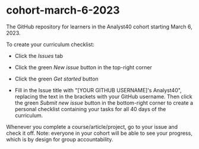 # cohort-march-6-2023

The GitHub repository for learners in the Analyst40 cohort starting March 6, 2023.

To create your curriculum checklist:

- Click the *Issues* tab

- Click the green *New issue* button in the top-right corner

- Click the green *Get started* button

- Fill in the Issue title with "[YOUR GITHUB USERNAME]'s Analyst40", replacing the text in the brackets with your GitHub username. Then click the green *Submit new issue* button in the bottom-right corner to create a personal checklist containing your tasks for all 40 days of the curriculum.

Whenever you complete a course/article/project, go to your issue and check it off. Note: everyone in your cohort will be able to see your progress, which is by design for group accountability.
